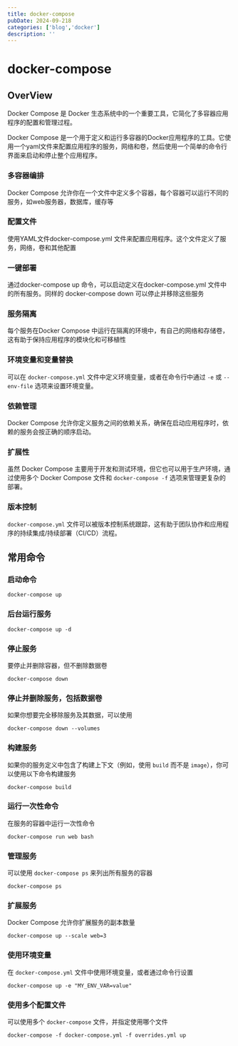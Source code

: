 ```yaml
---
title: docker-compose
pubDate: 2024-09-218
categories: ['blog','docker']
description: ''
---
```

# docker-compose

## OverView

Docker Compose 是 Docker 生态系统中的一个重要工具，它简化了多容器应用程序的配置和管理过程。

Docker Compose 是一个用于定义和运行多容器的Docker应用程序的工具。它使用一个yaml文件来配置应用程序的服务，网络和卷，然后使用一个简单的命令行界面来启动和停止整个应用程序。



### 多容器编排

Docker Compose 允许你在一个文件中定义多个容器，每个容器可以运行不同的服务，如web服务器，数据库，缓存等



### 配置文件

使用YAML文件docker-compose.yml 文件来配置应用程序。这个文件定义了服务，网络，卷和其他配置



### 一键部署

通过docker-compose up 命令，可以启动定义在docker-compose.yml 文件中的所有服务。同样的 docker-compose down 可以停止并移除这些服务



### 服务隔离

每个服务在Docker Compose 中运行在隔离的环境中，有自己的网络和存储卷，这有助于保持应用程序的模块化和可移植性



### 环境变量和变量替换

可以在 `docker-compose.yml` 文件中定义环境变量，或者在命令行中通过 `-e` 或 `--env-file` 选项来设置环境变量。



### 依赖管理

Docker Compose 允许你定义服务之间的依赖关系，确保在启动应用程序时，依赖的服务会按正确的顺序启动。



### 扩展性

虽然 Docker Compose 主要用于开发和测试环境，但它也可以用于生产环境，通过使用多个 Docker Compose 文件和 `docker-compose -f` 选项来管理更复杂的部署。



### 版本控制

`docker-compose.yml` 文件可以被版本控制系统跟踪，这有助于团队协作和应用程序的持续集成/持续部署（CI/CD）流程。



## 常用命令

### 启动命令

```
docker-compose up
```



### 后台运行服务

```
docker-compose up -d
```



### 停止服务

要停止并删除容器，但不删除数据卷

```
docker-compose down
```





### 停止并删除服务，包括数据卷

如果你想要完全移除服务及其数据，可以使用

```
docker-compose down --volumes
```





### 构建服务

如果你的服务定义中包含了构建上下文（例如，使用 `build` 而不是 `image`），你可以使用以下命令构建服务

```
docker-compose build
```





### 运行一次性命令

在服务的容器中运行一次性命令

```
docker-compose run web bash
```





### 管理服务

可以使用 `docker-compose ps` 来列出所有服务的容器

```
docker-compose ps
```





### 扩展服务

Docker Compose 允许你扩展服务的副本数量

```
docker-compose up --scale web=3
```



### 使用环境变量

在 `docker-compose.yml` 文件中使用环境变量，或者通过命令行设置

```
docker-compose up -e "MY_ENV_VAR=value"
```





### 使用多个配置文件

可以使用多个 `docker-compose` 文件，并指定使用哪个文件

```
docker-compose -f docker-compose.yml -f overrides.yml up
```


